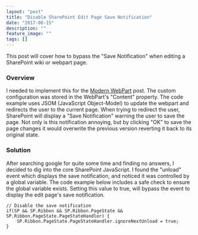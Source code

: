 ```yaml
---
layout: "post"
title: "Disable SharePoint Edit Page Save Notification"
date: "2017-06-15"
description: ""
feature_image: ""
tags: []
---
```


This post will cover how to bypass the "Save Notification" when editing a SharePoint wiki or webpart page.

<!--more-->

### Overview

I needed to implement this for the [Modern WebPart](http://dattabase.com/sharepoint-2013-modern-webpart/) post. The custom configuration was stored in the WebPart's "Content" property. The code example uses JSOM (JavaScript Object-Model) to update the webpart and redirects the user to the current page. When trying to redirect the user, SharePoint will display a "Save Notification" warning the user to save the page. Not only is this notification annoying, but by clicking "OK" to save the page changes it would overwrite the previous version reverting it back to its original state.

### Solution

After searching google for quite some time and finding no answers, I decided to dig into the core SharePoint JavaScript. I found the "unload" event which displays the save notification, and noticed it was controlled by a global variable. The code example below includes a safe check to ensure the global variable exists. Setting this value to true, will bypass the event to display the edit page's save notification.

```
// Disable the save notification
if(SP && SP.Ribbon && SP.Ribbon.PageState && SP.Ribbon.PageState.PageStateHandler) {
    SP.Ribbon.PageState.PageStateHandler.ignoreNextUnload = true;
}

```
